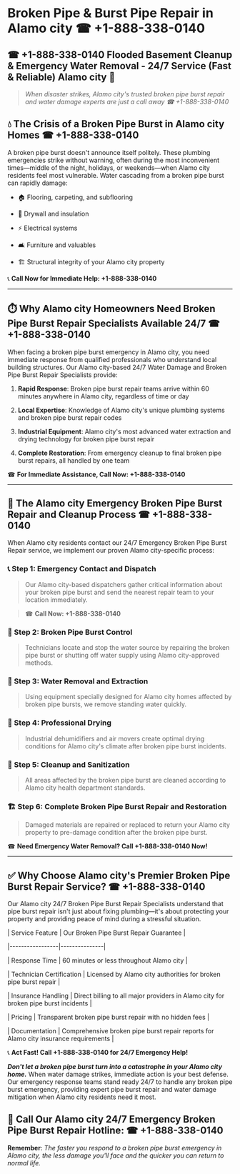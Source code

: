 # Broken Pipe & Burst Pipe Repair in Alamo city ☎ +1-888-338-0140  
## ☎ +1-888-338-0140 Flooded Basement Cleanup & Emergency Water Removal - 24/7 Service (Fast & Reliable) Alamo city 🚨  

> *When disaster strikes, Alamo city's trusted broken pipe burst repair and water damage experts are just a call away ☎ +1-888-338-0140*  

## 💧 The Crisis of a Broken Pipe Burst in Alamo city Homes ☎ +1-888-338-0140  

A broken pipe burst doesn't announce itself politely. These plumbing emergencies strike without warning, often during the most inconvenient times—middle of the night, holidays, or weekends—when Alamo city residents feel most vulnerable. Water cascading from a broken pipe burst can rapidly damage:  

* 🏠 Flooring, carpeting, and subflooring  
* 🧱 Drywall and insulation  
* ⚡ Electrical systems  
* 🛋️ Furniture and valuables  
* 🏗️ Structural integrity of your Alamo city property  

📞 **Call Now for Immediate Help: +1-888-338-0140**  

---  

## ⏱️ Why Alamo city Homeowners Need Broken Pipe Burst Repair Specialists Available 24/7 ☎ +1-888-338-0140  

When facing a broken pipe burst emergency in Alamo city, you need immediate response from qualified professionals who understand local building structures. Our Alamo city-based 24/7 Water Damage and Broken Pipe Burst Repair Specialists provide:  

1. **Rapid Response**: Broken pipe burst repair teams arrive within 60 minutes anywhere in Alamo city, regardless of time or day  
2. **Local Expertise**: Knowledge of Alamo city's unique plumbing systems and broken pipe burst repair codes  
3. **Industrial Equipment**: Alamo city's most advanced water extraction and drying technology for broken pipe burst repair  
4. **Complete Restoration**: From emergency cleanup to final broken pipe burst repairs, all handled by one team  

☎ **For Immediate Assistance, Call Now: +1-888-338-0140**  

---  

## 🔧 The Alamo city Emergency Broken Pipe Burst Repair and Cleanup Process ☎ +1-888-338-0140  

When Alamo city residents contact our 24/7 Emergency Broken Pipe Burst Repair service, we implement our proven Alamo city-specific process:  

### 📞 Step 1: Emergency Contact and Dispatch  
> Our Alamo city-based dispatchers gather critical information about your broken pipe burst and send the nearest repair team to your location immediately.  
> ☎ **Call Now: +1-888-338-0140**  

### 🚿 Step 2: Broken Pipe Burst Control  
> Technicians locate and stop the water source by repairing the broken pipe burst or shutting off water supply using Alamo city-approved methods.  

### 🌊 Step 3: Water Removal and Extraction  
> Using equipment specially designed for Alamo city homes affected by broken pipe bursts, we remove standing water quickly.  

### 💨 Step 4: Professional Drying  
> Industrial dehumidifiers and air movers create optimal drying conditions for Alamo city's climate after broken pipe burst incidents.  

### 🧼 Step 5: Cleanup and Sanitization  
> All areas affected by the broken pipe burst are cleaned according to Alamo city health department standards.  

### 🏗️ Step 6: Complete Broken Pipe Burst Repair and Restoration  
> Damaged materials are repaired or replaced to return your Alamo city property to pre-damage condition after the broken pipe burst.  

☎ **Need Emergency Water Removal? Call +1-888-338-0140 Now!**  

---  

## ✅ Why Choose Alamo city's Premier Broken Pipe Burst Repair Service? ☎ +1-888-338-0140  

Our Alamo city 24/7 Broken Pipe Burst Repair Specialists understand that pipe burst repair isn't just about fixing plumbing—it's about protecting your property and providing peace of mind during a stressful situation.  

| Service Feature | Our Broken Pipe Burst Repair Guarantee |  
|-----------------|---------------|  
| Response Time | 60 minutes or less throughout Alamo city |  
| Technician Certification | Licensed by Alamo city authorities for broken pipe burst repair |  
| Insurance Handling | Direct billing to all major providers in Alamo city for broken pipe burst incidents |  
| Pricing | Transparent broken pipe burst repair with no hidden fees |  
| Documentation | Comprehensive broken pipe burst repair reports for Alamo city insurance requirements |  

📞 **Act Fast! Call +1-888-338-0140 for 24/7 Emergency Help!**  

***Don't let a broken pipe burst turn into a catastrophe in your Alamo city home.*** When water damage strikes, immediate action is your best defense. Our emergency response teams stand ready 24/7 to handle any broken pipe burst emergency, providing expert pipe burst repair and water damage mitigation when Alamo city residents need it most.  

## 📱 Call Our Alamo city 24/7 Emergency Broken Pipe Burst Repair Hotline: ☎ +1-888-338-0140  

**Remember**: *The faster you respond to a broken pipe burst emergency in Alamo city, the less damage you'll face and the quicker you can return to normal life.*